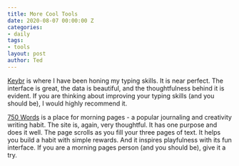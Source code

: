 ```yaml
---
title: More Cool Tools
date: 2020-08-07 00:00:00 Z
categories:
- daily
tags:
- tools
layout: post
author: Ted
---
```


[Keybr](https://www.keybr.com/) is where I have been honing my typing skills. It is near perfect. The interface is great, the data is beautiful, and the thoughtfulness behind it is evident. If you are thinking about improving your typing skills (and you should be), I would highly recommend it.

[750 Words](https://750words.com/) is a place for morning pages - a popular journaling and creativity writing habit. The site is, again, very thoughtful. It has one purpose and does it well. The page scrolls as you fill your three pages of text. It helps you build a habit with simple rewards. And it inspires playfulness with its fun interface. If you are a morning pages person (and you should be), give it a try.
